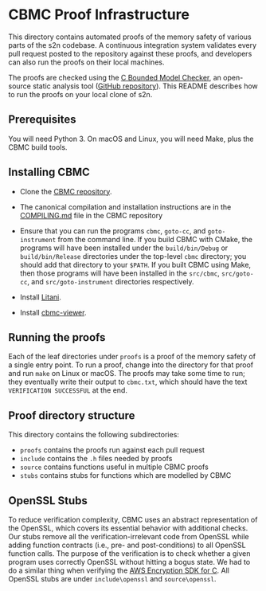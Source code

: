 CBMC Proof Infrastructure
=========================

This directory contains automated proofs of the memory safety of various parts
of the s2n codebase. A continuous integration system validates every
pull request posted to the repository against these proofs, and developers can
also run the proofs on their local machines.

The proofs are checked using the
[C Bounded Model Checker](http://www.cprover.org/cbmc/), an open-source static
analysis tool
([GitHub repository](https://github.com/diffblue/cbmc)). This README describes
how to run the proofs on your local clone of s2n.


Prerequisites
-------------

You will need Python 3.
On macOS and Linux, you will need Make, plus the CBMC build tools.


Installing CBMC
---------------

- Clone the [CBMC repository](https://github.com/diffblue/cbmc).

- The canonical compilation and installation instructions are in the
  [COMPILING.md](https://github.com/diffblue/cbmc/blob/develop/COMPILING.md)
  file in the CBMC repository

- Ensure that you can run the programs `cbmc`, `goto-cc`, and `goto-instrument` from the command line.
  If you build CBMC with CMake, the programs will have been installed under the
  `build/bin/Debug` or `build/bin/Release` directories under the top-level `cbmc` directory; you
  should add that directory to your `$PATH`.
  If you built CBMC using Make, then those programs will have been installed in the `src/cbmc`, `src/goto-cc`, and `src/goto-instrument` directories respectively.

- Install [Litani](https://github.com/awslabs/aws-build-accumulator).

- Install [cbmc-viewer](https://github.com/model-checking/cbmc-viewer/releases).

Running the proofs
------------------

Each of the leaf directories under `proofs` is a proof of the memory safety of a single entry point.
To run a proof, change into the directory for that proof and run `make` on Linux or macOS.
The proofs may take some time to run; they eventually write their output to `cbmc.txt`, which should have the text `VERIFICATION SUCCESSFUL` at the end.


Proof directory structure
-------------------------

This directory contains the following subdirectories:

- `proofs` contains the proofs run against each pull request
- `include` contains the `.h` files needed by proofs
- `source` contains functions useful in multiple CBMC proofs
- `stubs` contains stubs for functions which are modelled by CBMC

OpenSSL Stubs
-------------

To reduce verification complexity, CBMC uses an abstract representation of the OpenSSL, which covers its essential behavior with additional checks.
Our stubs remove all the verification-irrelevant code from OpenSSL while adding function contracts (i.e., pre- and post-conditions) to all OpenSSL function calls.
The purpose of the verification is to check whether a given program uses correctly OpenSSL without hitting a bogus state.
We had to do a similar thing when verifying the [AWS Encryption SDK for C](https://github.com/aws/aws-encryption-sdk-c/tree/master/.cbmc-batch/include/openssl).
All OpenSSL stubs are under `include\openssl` and `source\openssl`.
